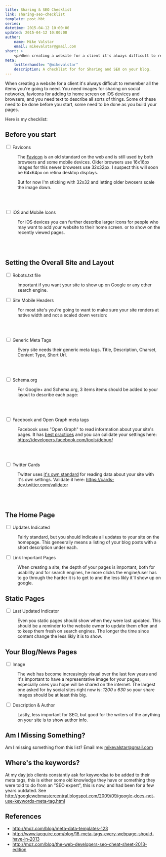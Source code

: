 ```yaml
---
title: Sharing & SEO Checklist
link: sharing-seo-checklist
template: post.hbt
series:
datetime: 2015-04-12 10:00:00
updated: 2015-04-12 10:00:00
author: 
    name: Mike Valstar
    email: mikevalstar@gmail.com
short: >
    <p>When creating a website for a client it's always difficult to remember all the items you're going to need. You need images for sharing on social networks, favicons for adding to home screen on iOS devices and browsers, and you need text to describe all sorts of things. Some of these need to be done before you start, some need to be done as you build your pages.</p>
meta:
    twitterhandle: "@mikevalstar"
    description: A checklist for for Sharing and SEO on your blog. 
---
```


When creating a website for a client it's always difficult to remember all the items you're going to need.
You need images for sharing on social networks, favicons for adding to home screen on iOS devices and browsers, 
and you need text to describe all sorts of things. Some of these need to be done before you start, some need to be done as you build your pages.

Here is my checklist:

## Before you start

<div class="checkbox checkbox-success">
    <input type="checkbox" id="chklist-favicon" data-toggle="#favicon-desc">
    <label for="chklist-favicon" class="b">
        Favicons
    </label>
</div>
<div id="favicon-desc" style="margin-left: 40px;">

The [Favicon](http://en.wikipedia.org/wiki/Favicon) is an old standard on the web and is still used by both browsers and some mobile devices. Older browsers use 16x16px images for this newer browsers use 32x32px. I suspect this will soon be 64x64px on retina desktop displays.

But for now I'm sticking with 32x32 and letting older bwosers scale the image down.

<br/><br/>

<script src="https://gist.github.com/mikevalstar/07828079d0c6d4b17f87.js"></script>

</div>


<div class="checkbox checkbox-success">
    <input type="checkbox" id="chklist-ios" data-toggle="#ios-desc">
    <label for="chklist-ios" class="b">
        iOS and Mobile Icons
    </label>
</div>
<div id="ios-desc" style="margin-left: 40px;">

For iOS devices you can further describe larger icons for people who may want to add your website to their home screen. or to show on the recently viewed pages.

<br/><br/>

<script src="https://gist.github.com/mikevalstar/7485dc82efa4042f4e5c.js"></script>

</div>

## Setting the Overall Site and Layout

<div class="checkbox checkbox-success">
    <input type="checkbox" id="chklist-robots" data-toggle="#robots-desc">
    <label for="chklist-robots" class="b">
        Robots.txt file
    </label>
</div>
<div id="robots-desc" style="margin-left: 40px;">

Important if you want your site to show up on Google or any other search engine. 

</div>


<div class="checkbox checkbox-success">
    <input type="checkbox" id="chklist-mobile" data-toggle="#mobile-desc">
    <label for="chklist-mobile" class="b">
        Site Mobile Headers
    </label>
</div>
<div id="mobile-desc" style="margin-left: 40px;">

For most site's you're going to want to make sure your site renders at native width and not a scaled down version:

<br/><br/>

<script src="https://gist.github.com/mikevalstar/083c87ac12a5c25dd871.js"></script>

</div>


<div class="checkbox checkbox-success">
    <input type="checkbox" id="chklist-meta" data-toggle="#meta-desc">
    <label for="chklist-meta" class="b">
        Generic Meta Tags
    </label>
</div>
<div id="meta-desc" style="margin-left: 40px;">

Every site needs their generic meta tags. Title, Description, Charset, Content Type, Short Url.

<br/><br/>

<script src="https://gist.github.com/mikevalstar/59981b2bfa89c3568e85.js"></script>

</div>


<div class="checkbox checkbox-success">
    <input type="checkbox" id="chklist-schema" data-toggle="#schema-desc">
    <label for="chklist-schema" class="b">
        Schema.org
    </label>
</div>
<div id="schema-desc" style="margin-left: 40px;">

For Google+ and Schema.org, 3 items items should be added to your layout to describe each page:

<br/><br/>

<script src="https://gist.github.com/mikevalstar/3f8c26582b313d5ce835.js"></script>

</div>


<div class="checkbox checkbox-success">
    <input type="checkbox" id="chklist-facebook" data-toggle="#facebook-desc">
    <label for="chklist-facebook" class="b">
        Facebook and Open Graph meta tags
    </label>
</div>
<div id="facebook-desc" style="margin-left: 40px;">
    
Facebook uses "Open Graph" to read information about your site's pages. It has [best practices](https://developers.facebook.com/docs/sharing/best-practices) and you can calidate your settings here: https://developers.facebook.com/tools/debug/

<br/><br/>

<script src="https://gist.github.com/mikevalstar/6b6acd973eb87e3e6708.js"></script>
    
</div>


<div class="checkbox checkbox-success">
    <input type="checkbox" id="chklist-desc" data-toggle="#twitter-desc">
    <label for="chklist-desc" class="b">
        Twitter Cards
    </label>
</div>
<div id="twitter-desc" style="margin-left: 40px;">

Twitter uses [it's own standard](https://dev.twitter.com/cards/overview) for reading data about your site with it's own settings. Validate it here: https://cards-dev.twitter.com/validator

<br/><br/>

<script src="https://gist.github.com/mikevalstar/78b66cf9914fab377287.js"></script>

</div>


## The Home Page

<div class="checkbox checkbox-success">
    <input type="checkbox" id="chklist-hpupdates" data-toggle="#hpupdates-desc">
    <label for="chklist-hpupdates" class="b">
        Updates Indicated
    </label>
</div>
<div id="hpupdates-desc" style="margin-left: 40px;">

Fairly standard, but you should indicate all updates to your site on the homepage. This geneerally means a listing of your blog posts with a short description under each.

</div>


<div class="checkbox checkbox-success">
    <input type="checkbox" id="chklist-linkimportanthp" data-toggle="#linkimportanthp-desc">
    <label for="chklist-linkimportanthp" class="b">
        Link Important Pages
    </label>
</div>
<div id="linkimportanthp-desc" style="margin-left: 40px;">

When creating a site, the depth of your pages is important, both for usability and for search engines, he more clicks the engine/user has to go through the harder it is to get to and the less likly it'll show up on google.

</div>


## Static Pages

<div class="checkbox checkbox-success">
    <input type="checkbox" id="chklist-lastupdatestatic" data-toggle="#lastupdatestatic-desc">
    <label for="chklist-lastupdatestatic" class="b">
        Last Updated Indicator
    </label>
</div>
<div id="lastupdatestatic-desc" style="margin-left: 40px;">

Even you static pages should show when they were last updated. This should be a reminder to the website owner to update them often and to keep them fresh on search engines. The longer the time since content change the less likly it is to show.

</div>


## Your Blog/News Pages

<div class="checkbox checkbox-success">
    <input type="checkbox" id="chklist-blogimage" data-toggle="#blogimage-desc">
    <label for="chklist-blogimage" class="b">
        Image
    </label>
</div>
<div id="blogimage-desc" style="margin-left: 40px;">

The web has become increasingly visual over the last few years and it's important to have a representative image for your pages, especially ones you hope will be shared on the internet. The largest one asked for by social sites right now is: *1200 x 630* so your share images should be at least this big.

</div>


<div class="checkbox checkbox-success">
    <input type="checkbox" id="chklist-author" data-toggle="#author-desc">
    <label for="chklist-author" class="b">
        Description & Author
    </label>
</div>
<div id="author-desc" style="margin-left: 40px;">

Lastly, less important for SEO, but good for the writers of the anything on your site is to show author info. 

</div>


## Am I Missing Something?

Am I missing something from this list? Email me: mikevalstar@gmail.com

## Where's the keywords?

At my day job clients constantly ask for keywordsa to be added to their meta tags, this is either some old knowledge they have or something they were told to do from an "SEO expert", this is now, and had been for a few years outdated. See http://googlewebmastercentral.blogspot.com/2009/09/google-does-not-use-keywords-meta-tag.html

## References

* http://moz.com/blog/meta-data-templates-123
* http://www.iacquire.com/blog/18-meta-tags-every-webpage-should-have-in-2013
* http://moz.com/blog/the-web-developers-seo-cheat-sheet-2013-edition


<script>
$(function(){

    $(":checkbox").change(function(){
        $($(this).data('toggle')).toggle();
    });

})
</script>
